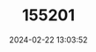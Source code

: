 ---
title: "155201"
category: "Ambassis urotaenia"
draft: false
date: 2024-02-22 13:03:52
languages:
  English: ["Banded-Tail Glassy Perchlet", "Bleeker’s Glassfish", "Glassfish", "Bleeker's Glass Perchlet"]
  Creoles and pidgins, French-based (Other): ["Ambache"]
  French: ["Ambache Du Large", "Ambasse"]
  Malay: ["Pridin", "Rek-rek Merah", "Seriding", "Seriding Jalur"]
  Japanese: ["Takasago-ishimochi"]
  Chinese: ["尾紋雙邊魚", "尾纹双边鱼", "細尾雙邊魚", "细尾双边鱼"]
---